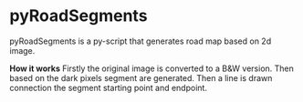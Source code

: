 # pyRoadSegments

pyRoadSegments is a py-script that generates road map based on 2d image.

**How it works**
Firstly the original image is converted to a B&W version. Then based on the dark pixels segment are generated. Then a line is drawn connection the segment starting point and endpoint.   
